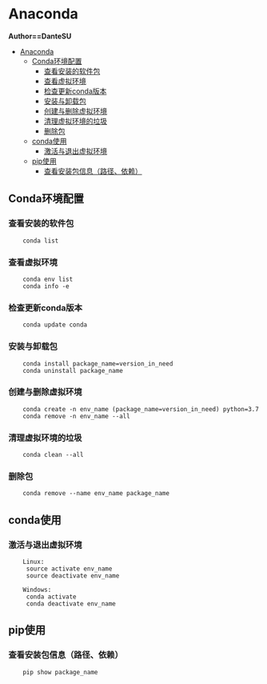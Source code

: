 # Anaconda

**Author==DanteSU**

<!-- TOC -->

- [Anaconda](#anaconda)
  - [Conda环境配置](#conda环境配置)
    - [查看安装的软件包](#查看安装的软件包)
    - [查看虚拟环境](#查看虚拟环境)
    - [检查更新conda版本](#检查更新conda版本)
    - [安装与卸载包](#安装与卸载包)
    - [创建与删除虚拟环境](#创建与删除虚拟环境)
    - [清理虚拟环境的垃圾](#清理虚拟环境的垃圾)
    - [删除包](#删除包)
  - [conda使用](#conda使用)
    - [激活与退出虚拟环境](#激活与退出虚拟环境)
  - [pip使用](#pip使用)
    - [查看安装包信息（路径、依赖）](#查看安装包信息路径依赖)

<!-- /TOC -->

## Conda环境配置

### 查看安装的软件包

        conda list

### 查看虚拟环境

        conda env list
        conda info -e

### 检查更新conda版本

        conda update conda

### 安装与卸载包

        conda install package_name=version_in_need
        conda uninstall package_name

### 创建与删除虚拟环境

        conda create -n env_name (package_name=version_in_need) python=3.7
        conda remove -n env_name --all

### 清理虚拟环境的垃圾

        conda clean --all

### 删除包

        conda remove --name env_name package_name

## conda使用

### 激活与退出虚拟环境

        Linux:
         source activate env_name
         source deactivate env_name
         
        Windows:
         conda activate 
         conda deactivate env_name

## pip使用

### 查看安装包信息（路径、依赖）

        pip show package_name